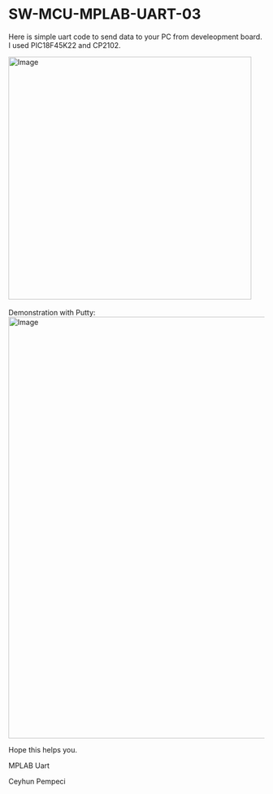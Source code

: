 # SW-MCU-MPLAB-UART-03

Here is simple uart code to send data to your PC from develeopment board. I used PIC18F45K22 and CP2102.

<img width="478" alt="Image" src="https://github.com/user-attachments/assets/7be32b62-cea8-4cc9-a892-6de00c083018" />

<br>
<br>
Demonstration with Putty:

<img width="830" alt="Image" src="https://github.com/user-attachments/assets/487991cb-60ed-4bd4-8369-d6082f824581" />

Hope this helps you.

MPLAB Uart

Ceyhun Pempeci
